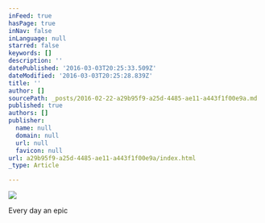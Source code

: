 ```yaml
---
inFeed: true
hasPage: true
inNav: false
inLanguage: null
starred: false
keywords: []
description: ''
datePublished: '2016-03-03T20:25:33.509Z'
dateModified: '2016-03-03T20:25:28.839Z'
title: ''
author: []
sourcePath: _posts/2016-02-22-a29b95f9-a25d-4485-ae11-a443f1f00e9a.md
published: true
authors: []
publisher:
  name: null
  domain: null
  url: null
  favicon: null
url: a29b95f9-a25d-4485-ae11-a443f1f00e9a/index.html
_type: Article

---
```

![](https://the-grid-user-content.s3-us-west-2.amazonaws.com/bcd49dba-30b8-42e6-af95-b2b1f19dedb9.jpg)

Every day an epic